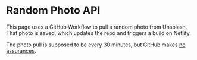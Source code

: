 # Random Photo API

This page uses a GitHub Workflow to pull a random photo from Unsplash. That photo is saved, which updates the repo and triggers a build on Netlify.

The photo pull is supposed to be every 30 minutes, but GitHub makes [no assurances](https://github.community/t/no-assurance-on-scheduled-jobs/133753).

